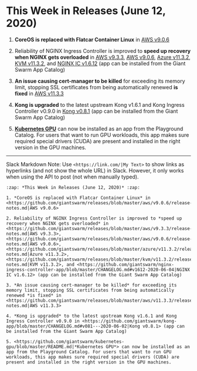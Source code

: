 # This Week in Releases (June 12, 2020)

1. **CoreOS is replaced with Flatcar Container Linux** in [AWS v9.0.6](https://github.com/giantswarm/releases/blob/master/aws/v9.0.6/release-notes.md)

2. Reliability of NGINX Ingress Controller is improved to **speed up recovery when NGINX gets overloaded** in [AWS v9.3.3](https://github.com/giantswarm/releases/blob/master/aws/v9.3.3/release-notes.md), [AWS v9.0.6](https://github.com/giantswarm/releases/blob/master/aws/v9.0.6/release-notes.md), [Azure v11.3.2](https://github.com/giantswarm/releases/blob/master/azure/v11.3.2/release-notes.md), [KVM v11.3.2](https://github.com/giantswarm/releases/blob/master/kvm/v11.3.2/release-notes.md), and [NGINX IC v1.6.12](https://github.com/giantswarm/nginx-ingress-controller-app/blob/master/CHANGELOG.md#v1612-2020-06-04) (app can be installed from the Giant Swarm App Catalog)

3. **An issue causing cert-manager to be killed** for exceeding its memory limit, stopping SSL certificates from being automatically renewed **is fixed** in [AWS v11.3.3](https://github.com/giantswarm/releases/blob/master/aws/v11.3.3/release-notes.md)

4. **Kong is upgraded** to the latest upstream Kong v1.6.1 and Kong Ingress Controller v0.9.0 in [Kong v0.8.1](https://github.com/giantswarm/kong-app/blob/master/CHANGELOG.md#v081---2020-06-02) (app can be installed from the Giant Swarm App Catalog)

5. [**Kubernetes GPU**](https://github.com/giantswarm/kubernetes-gpu/blob/master/README.md) can now be installed as an app from the Playground Catalog. For users that want to run GPU workloads, this app makes sure required special drivers (CUDA) are present and installed in the right version in the GPU machines.


---

Slack Markdown
Note: Use `<https://link.com/|My Text>` to show links as hyperlinks (and not show the whole URL) in Slack. However, it only works when using the API to post (not when manually typed).

```
:zap: *This Week in Releases (June 12, 2020)* :zap: 

1. *CoreOS is replaced with Flatcar Container Linux* in <https://github.com/giantswarm/releases/blob/master/aws/v9.0.6/release-notes.md|AWS v9.0.6>

2. Reliability of NGINX Ingress Controller is improved to *speed up recovery when NGINX gets overloaded* in <https://github.com/giantswarm/releases/blob/master/aws/v9.3.3/release-notes.md|AWS v9.3.3>, <https://github.com/giantswarm/releases/blob/master/aws/v9.0.6/release-notes.md|AWS v9.0.6>, <https://github.com/giantswarm/releases/blob/master/azure/v11.3.2/release-notes.md|Azure v11.3.2>, <https://github.com/giantswarm/releases/blob/master/kvm/v11.3.2/release-notes.md|KVM v11.3.2>, and <https://github.com/giantswarm/nginx-ingress-controller-app/blob/master/CHANGELOG.md#v1612-2020-06-04|NGINX IC v1.6.12> (app can be installed from the Giant Swarm App Catalog)

3. *An issue causing cert-manager to be killed* for exceeding its memory limit, stopping SSL certificates from being automatically renewed *is fixed* in <https://github.com/giantswarm/releases/blob/master/aws/v11.3.3/release-notes.md|AWS v11.3.3>

4. *Kong is upgraded* to the latest upstream Kong v1.6.1 and Kong Ingress Controller v0.9.0 in <https://github.com/giantswarm/kong-app/blob/master/CHANGELOG.md#v081---2020-06-02|Kong v0.8.1> (app can be installed from the Giant Swarm App Catalog)

5. <https://github.com/giantswarm/kubernetes-gpu/blob/master/README.md|*Kubernetes GPU*> can now be installed as an app from the Playground Catalog. For users that want to run GPU workloads, this app makes sure required special drivers (CUDA) are present and installed in the right version in the GPU machines.
```
